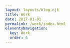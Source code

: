 ```yaml
---
layout: layouts/blog.njk
title: Work
date: 2017-01-01
permalink: /work/index.html
eleventyNavigation:
  key: Work
  order: 4
---
```

